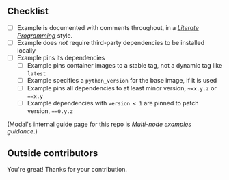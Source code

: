 <!--
  ✍️ Write a short summary of your work. Screenshots and videos are welcome!
-->

## Checklist

- [ ] Example is documented with comments throughout, in a [_Literate Programming_](https://en.wikipedia.org/wiki/Literate_programming) style.
- [ ] Example does _not_ require third-party dependencies to be installed locally
- [ ] Example pins its dependencies
  - [ ] Example pins container images to a stable tag, not a dynamic tag like `latest`
  - [ ] Example specifies a `python_version` for the base image, if it is used
  - [ ] Example pins all dependencies to at least minor version, `~=x.y.z` or `==x.y`
  - [ ] Example dependencies with `version < 1` are pinned to patch version, `==0.y.z`

(Modal's internal guide page for this repo is _Multi-node examples guidance_.)

## Outside contributors

You're great! Thanks for your contribution.

